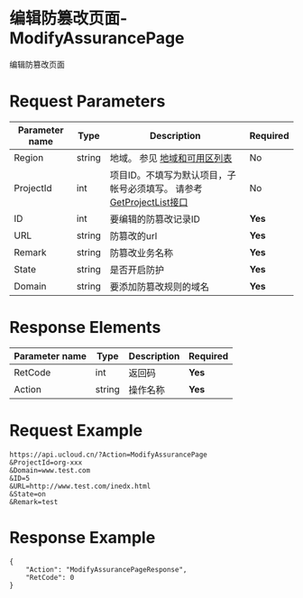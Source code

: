 # 编辑防篡改页面-ModifyAssurancePage

编辑防篡改页面

# Request Parameters
|Parameter name|Type|Description|Required|
|---|---|---|---|
|Region|string|地域。 参见 [地域和可用区列表](api/summary/regionlist)|No|
|ProjectId|int|项目ID。不填写为默认项目，子帐号必须填写。 请参考[GetProjectList接口](api/summary/get_project_list)|No|
|ID|int|要编辑的防篡改记录ID|**Yes**|
|URL|string|防篡改的url|**Yes**|
|Remark|string|防篡改业务名称|**Yes**|
|State|string|是否开启防护|**Yes**|
|Domain|string|要添加防篡改规则的域名|**Yes**|

# Response Elements
|Parameter name|Type|Description|Required|
|---|---|---|---|
|RetCode|int|返回码|**Yes**|
|Action|string|操作名称|**Yes**|

# Request Example
```
https://api.ucloud.cn/?Action=ModifyAssurancePage
&ProjectId=org-xxx
&Domain=www.test.com
&ID=5
&URL=http://www.test.com/inedx.html
&State=on
&Remark=test
```

# Response Example
```
{
    "Action": "ModifyAssurancePageResponse", 
    "RetCode": 0
}
```

